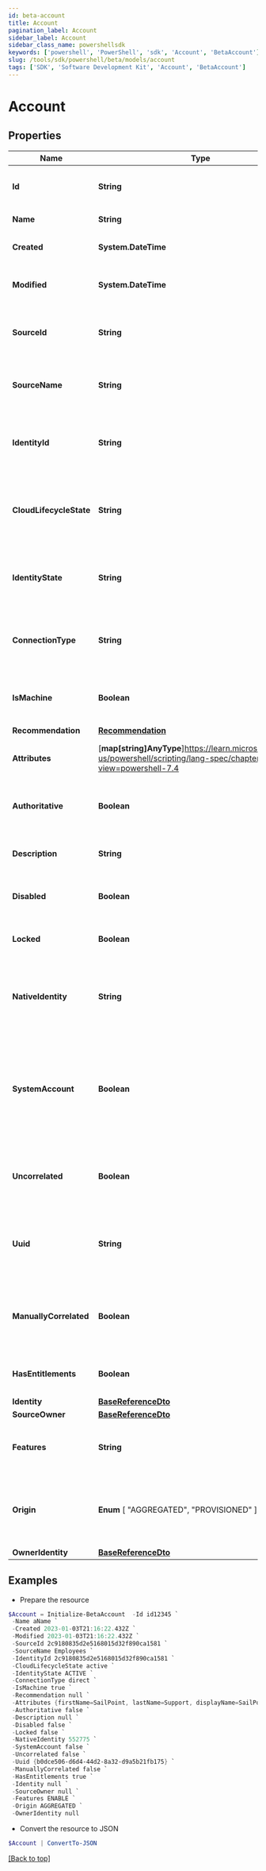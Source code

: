 ```yaml
---
id: beta-account
title: Account
pagination_label: Account
sidebar_label: Account
sidebar_class_name: powershellsdk
keywords: ['powershell', 'PowerShell', 'sdk', 'Account', 'BetaAccount']
slug: /tools/sdk/powershell/beta/models/account
tags: ['SDK', 'Software Development Kit', 'Account', 'BetaAccount']
---
```


# Account

## Properties

| Name | Type | Description | Notes |
| --- | --- | --- | --- |
| **Id** | **String** | System-generated unique ID of the Object | [optional] [readonly] |
| **Name** | **String** | Name of the Object | [required] |
| **Created** | **System.DateTime** | Creation date of the Object | [optional] [readonly] |
| **Modified** | **System.DateTime** | Last modification date of the Object | [optional] [readonly] |
| **SourceId** | **String** | The unique ID of the source this account belongs to | [required] |
| **SourceName** | **String** | The display name of the source this account belongs to | [required] |
| **IdentityId** | **String** | The unique ID of the identity this account is correlated to | [optional] |
| **CloudLifecycleState** | **String** | The lifecycle state of the identity this account is correlated to | [optional] |
| **IdentityState** | **String** | The identity state of the identity this account is correlated to | [optional] |
| **ConnectionType** | **String** | The connection type of the source this account is from | [optional] |
| **IsMachine** | **Boolean** | Indicates if the account is of machine type | [optional] [default to $false] |
| **Recommendation** | [**Recommendation**](recommendation) |  | [optional] |
| **Attributes** | [**map[string]AnyType**]https://learn.microsoft.com/en-us/powershell/scripting/lang-spec/chapter-04?view=powershell-7.4 | The account attributes that are aggregated | [required] |
| **Authoritative** | **Boolean** | Indicates if this account is from an authoritative source | [required] |
| **Description** | **String** | A description of the account | [optional] |
| **Disabled** | **Boolean** | Indicates if the account is currently disabled | [required] |
| **Locked** | **Boolean** | Indicates if the account is currently locked | [required] |
| **NativeIdentity** | **String** | The unique ID of the account generated by the source system | [required] |
| **SystemAccount** | **Boolean** | If true, this is a user account within IdentityNow. If false, this is an account from a source system. | [required] |
| **Uncorrelated** | **Boolean** | Indicates if this account is not correlated to an identity | [required] |
| **Uuid** | **String** | The unique ID of the account as determined by the account schema | [optional] |
| **ManuallyCorrelated** | **Boolean** | Indicates if the account has been manually correlated to an identity | [required] |
| **HasEntitlements** | **Boolean** | Indicates if the account has entitlements | [required] |
| **Identity** | [**BaseReferenceDto**](base-reference-dto) |  | [optional] |
| **SourceOwner** | [**BaseReferenceDto**](base-reference-dto) |  | [optional] |
| **Features** | **String** | A string list containing the owning source's features | [optional] |
| **Origin** | **Enum** [ "AGGREGATED", "PROVISIONED" ] | The origin of the account either aggregated or provisioned | [optional] |
| **OwnerIdentity** | [**BaseReferenceDto**](base-reference-dto) |  | [optional] |

## Examples

- Prepare the resource

```powershell
$Account = Initialize-BetaAccount  -Id id12345 `
 -Name aName `
 -Created 2023-01-03T21:16:22.432Z `
 -Modified 2023-01-03T21:16:22.432Z `
 -SourceId 2c9180835d2e5168015d32f890ca1581 `
 -SourceName Employees `
 -IdentityId 2c9180835d2e5168015d32f890ca1581 `
 -CloudLifecycleState active `
 -IdentityState ACTIVE `
 -ConnectionType direct `
 -IsMachine true `
 -Recommendation null `
 -Attributes {firstName=SailPoint, lastName=Support, displayName=SailPoint Support} `
 -Authoritative false `
 -Description null `
 -Disabled false `
 -Locked false `
 -NativeIdentity 552775 `
 -SystemAccount false `
 -Uncorrelated false `
 -Uuid {b0dce506-d6d4-44d2-8a32-d9a5b21fb175} `
 -ManuallyCorrelated false `
 -HasEntitlements true `
 -Identity null `
 -SourceOwner null `
 -Features ENABLE `
 -Origin AGGREGATED `
 -OwnerIdentity null
```

- Convert the resource to JSON

```powershell
$Account | ConvertTo-JSON
```

[[Back to top]](#)
